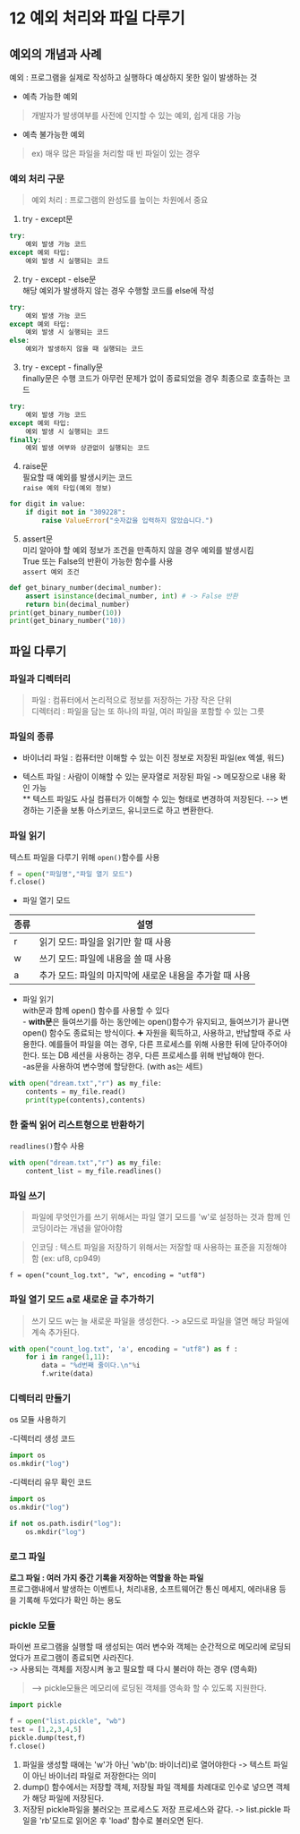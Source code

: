 # 12 예외 처리와 파일 다루기

## 예외의 개념과 사례
예외 : 프로그램을 실제로 작성하고 실행하다 예상하지 못한 일이 발생하는 것

+ 예측 가능한 예외
> 개발자가 발생여부를 사전에 인지할 수 있는 예외, 쉽게 대응 가능

+ 예측 불가능한 예외
> ex) 매우 많은 파일을 처리할 때 빈 파일이 있는 경우

### 예외 처리 구문
> 예외 처리 : 프로그램의 완성도를 높이는 차원에서 중요

01. try - except문
```python
try:
    예외 발생 가능 코드
except 예외 타입:
    예외 발생 시 실행되는 코드
```

02. try - except - else문
<br>해당 예외가 발생하지 않는 경우 수행할 코드를 else에 작성
```python
try:
    예외 발생 가능 코드
except 예외 타입:
    예외 발생 시 실행되는 코드
else:
    예외가 발생하지 않을 때 실행되는 코드
```

03. try - except - finally문
<br> finally문은 수행 코드가 아무런 문제가 없이 종료되었을 경우 최종으로 호출하는 코드

```python
try:
    예외 발생 가능 코드
except 예외 타입:
    예외 발생 시 실행되는 코드
finally:
    예외 발생 여부와 상관없이 실행되는 코드
```

04. raise문
<br>필요할 때 예외를 발생시키는 코드<br>
```raise 예외 타입(예외 정보)```

```python
for digit in value:
    if digit not in "309228":
        raise ValueError("숫자값을 입력하지 않았습니다.")
```

05. assert문
<br>미리 알아야 할 예외 정보가 조건을 만족하지 않을 경우 예외를 발생시킴
<br>True 또는 False의 반환이 가능한 함수를 사용
<br>```assert 예외 조건```
```python
def get_binary_number(decimal_number):
    assert isinstance(decimal_number, int) # -> False 반환
    return bin(decimal_number)
print(get_binary_number(10))
print(get_binary_number("10))
```

## 파일 다루기
### 파일과 디렉터리
> 파일 : 컴퓨터에서 논리적으로 정보를 저장하는 가장 작은 단위<br>
디렉터리 : 파일을 담는 또 하나의 파일, 여러 파일을 포함할 수 있는 그릇

### 파일의 종류
+ 바이너리 파일 : 컴퓨터만 이해할 수 있는 이진 정보로 저장된 파일(ex 엑셀, 워드)

+ 텍스트 파일 : 사람이 이해할 수 있는 문자열로 저장된 파일 -> 메모장으로 내용 확인 가능
<br>** 텍스트 파일도 사실 컴퓨터가 이해할 수 있는 형태로 변경하여 저장된다.
--> 변경하는 기준을 보통 아스키코드, 유니코드로 하고 변환한다.

### 파일 읽기
텍스트 파일을 다루기 위해 ```open()```함수를 사용
```python
f = open("파일명","파일 열기 모드")
f.close()
```

+ 파일 열기 모드<br>

|종류|설명|
|---|-----|
|  r  |읽기 모드: 파일을 읽기만 할 때 사용|
|  w  |쓰기 모드: 파일에 내용을 쓸 때 사용|
|  a  |추가 모드: 파일의 마지막에 새로운 내용을 추가할 때 사용|

+ 파일 읽기<br>
with문과 함께 open() 함수를 사용할 수 있다
<br>- <b>with문</b>은 들여쓰기를 하는 동안에는 open()함수가 유지되고, 들여쓰기가 끝나면 open() 함수도 종료되는 방식이다.
➕ 자원을 획득하고, 사용하고, 반납할때 주로 사용한다.
예를들어 파일을 여는 경우, 다른 프로세스를 위해 사용한 뒤에 닫아주어야 한다. 
또는 DB 세션을 사용하는 경우, 다른 프로세스를 위해 반납해야 한다.<br>
-as문을 사용하여 변수명에 할당한다. (with as는 세트)

```python
with open("dream.txt","r") as my_file:
    contents = my_file.read()
    print(type(contents),contents)
```

### 한 줄씩 읽어 리스트형으로 반환하기
```readlines()```함수 사용<br>
```python
with open("dream.txt","r") as my_file:
    content_list = my_file.readlines()
```

### 파일 쓰기
> 파일에 무엇인가를 쓰기 위해서는 파일 열기 모드를 'w'로 설정하는 것과 함께 인코딩이라는 개념을 알아야함

> 인코딩 : 텍스트 파일을 저장하기 위해서는 저잘할 때 사용하는 표준을 지정해야함 (ex: uf8, cp949)

```f = open("count_log.txt", "w", encoding = "utf8")```

### 파일 열기 모드 a로 새로운 글 추가하기
> 쓰기 모드 w는 늘 새로운 파일을 생성한다. -> a모드로 파일을 열면 해당 파일에 계속 추가된다.

```python
with open("count_log.txt", 'a', encoding = "utf8") as f :
    for i in range(1,11):
        data = "%d번째 줄이다.\n"%i
        f.write(data)
```

### 디렉터리 만들기
os 모듈 사용하기

-디렉터리 생성 코드 
```python
import os
os.mkdir("log")
```

-디렉터리 유무 확인 코드
```python
import os
os.mkdir("log")

if not os.path.isdir("log"):
    os.mkdir("log")
```

### 로그 파일
<b>로그 파일 : 여러 가지 중간 기록을 저장하는 역할을 하는 파일</b> <br>
프로그램내에서 발생하는 이벤트나, 처리내용, 소프트웨어간 통신 메세지, 에러내용 등을 기록해 두었다가 확인 하는 용도

### pickle 모듈
파이썬 프로그램을 실행할 때 생성되는 여러 변수와 객체는 순간적으로 메모리에 로딩되었다가 프로그램이 종료되면 사라진다. <br>-> 사용되는 객체를 저장시켜 놓고 필요할 때 다시 불러야 하는 경우 (영속화)
<br>
> --> pickle모듈은 메모리에 로딩된 객체를 영속화 할 수 있도록 지원한다.

```python
import pickle

f = open("list.pickle", "wb")
test = [1,2,3,4,5]
pickle.dump(test,f)
f.close()
```

 01. 파일을 생성할 때에는 'w'가 아닌 'wb'(b: 바이너리)로 열어야한다 -> 텍스트 파일이 아닌 바이너리 파일로 저장한다는 의미
 02. dump() 함수에서는 저장할 객체, 저장될 파일 객체를 차례대로 인수로 넣으면 객체가 해당 파일에 저장된다.
 03. 저장된 pickle파일을 불러오는 프로세스도 저장 프로세스와 같다.
 -> list.pickle 파일을 'rb'모드로 읽어온 후 'load' 함수로 불러오면 된다.